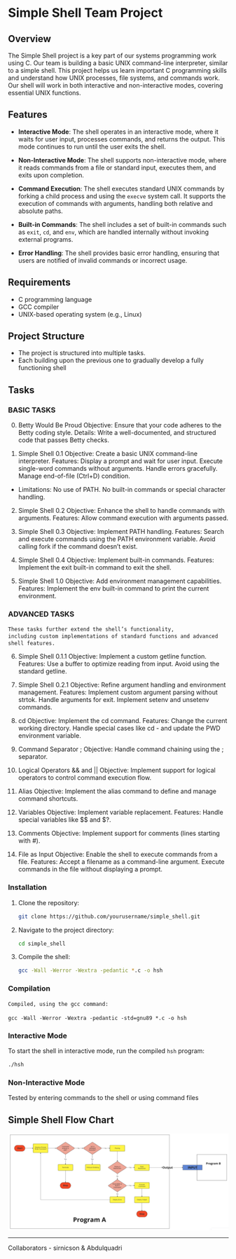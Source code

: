 # Simple Shell Team Project

## Overview

The Simple Shell project is a key part of our systems programming work using C. 
Our team is building a basic UNIX command-line interpreter, similar to a simple shell. 
This project helps us learn important C programming skills and understand how UNIX processes, file systems, and commands work. 
Our shell will work in both interactive and non-interactive modes, covering essential UNIX functions.

## Features

- **Interactive Mode**: The shell operates in an interactive mode, where it
  waits for user input, processes commands, and returns the output. This mode
  continues to run until the user exits the shell.

- **Non-Interactive Mode**: The shell supports non-interactive mode, where it
  reads commands from a file or standard input, executes them, and exits upon
  completion.

- **Command Execution**: The shell executes standard UNIX commands by forking a
  child process and using the `execve` system call. It supports the execution
  of commands with arguments, handling both relative and absolute paths.

- **Built-in Commands**: The shell includes a set of built-in commands such as
  `exit`, `cd`, and `env`, which are handled internally without invoking
  external programs.

- **Error Handling**: The shell provides basic error handling, ensuring that
  users are notified of invalid commands or incorrect usage.

## Requirements

- C programming language
- GCC compiler
- UNIX-based operating system (e.g., Linux)

## Project Structure

- The project is structured into multiple tasks.
- Each building upon the previous one to gradually develop a fully functioning shell

## Tasks

### BASIC TASKS

0. Betty Would Be Proud
	Objective: Ensure that your code adheres to the Betty coding style.
	Details: Write a well-documented, and structured code that passes Betty checks.

1. Simple Shell 0.1
	Objective: Create a basic UNIX command-line interpreter.
	Features:
	Display a prompt and wait for user input.
	Execute single-word commands without arguments.
	Handle errors gracefully.
	Manage end-of-file (Ctrl+D) condition.
- Limitations:
	No use of PATH.
	No built-in commands or special character handling.

2. Simple Shell 0.2
	Objective: Enhance the shell to handle commands with arguments.
	Features: Allow command execution with arguments passed.

3. Simple Shell 0.3
	Objective: Implement PATH handling.
	Features:
	Search and execute commands using the PATH environment variable.
	Avoid calling fork if the command doesn’t exist.

4. Simple Shell 0.4
	Objective: Implement built-in commands.
	Features:
	Implement the exit built-in command to exit the shell.

5. Simple Shell 1.0
	Objective: Add environment management capabilities.
	Features:
	Implement the env built-in command to print the current environment.


### ADVANCED TASKS

    These tasks further extend the shell’s functionality, 
    including custom implementations of standard functions and advanced shell features.

6. Simple Shell 0.1.1
	Objective: Implement a custom getline function.
	Features:
	Use a buffer to optimize reading from input.
	Avoid using the standard getline.

7. Simple Shell 0.2.1
	Objective: Refine argument handling and environment management.
	Features:
	Implement custom argument parsing without strtok.
	Handle arguments for exit.
	Implement setenv and unsetenv commands.

10. cd
	Objective: Implement the cd command.
	Features:
	Change the current working directory.
	Handle special cases like cd - and update the PWD environment variable.

11. Command Separator ;
	Objective: Handle command chaining using the ; separator.

12. Logical Operators && and ||
	Objective: Implement support for logical operators to control command execution flow.

13. Alias
	Objective: Implement the alias command to define and manage command shortcuts.

14. Variables
	Objective: Implement variable replacement.
	Features:
	Handle special variables like $$ and $?.

15. Comments
	Objective: Implement support for comments (lines starting with #).

16. File as Input
	Objective: Enable the shell to execute commands from a file.
	Features:
	Accept a filename as a command-line argument.
Execute commands in the file without displaying a prompt.


### Installation

1. Clone the repository:
    ```bash
    git clone https://github.com/yourusername/simple_shell.git
    ```

2. Navigate to the project directory:
    ```bash
    cd simple_shell
    ```

3. Compile the shell:
    ```bash
    gcc -Wall -Werror -Wextra -pedantic *.c -o hsh
    ```

### Compilation

    Compiled, using the gcc command:

    gcc -Wall -Werror -Wextra -pedantic -std=gnu89 *.c -o hsh



### Interactive Mode

To start the shell in interactive mode, run the compiled `hsh` program:
```bash
./hsh
```


### Non-Interactive Mode 

Tested by entering commands to the shell or using command files



## Simple Shell Flow Chart

![Simple Shell Flowchart](images/Simple%20Shell%20Flowchart.png)

-----------------------------------------------------------------------

Collaborators - sirnicson & Abdulquadri
